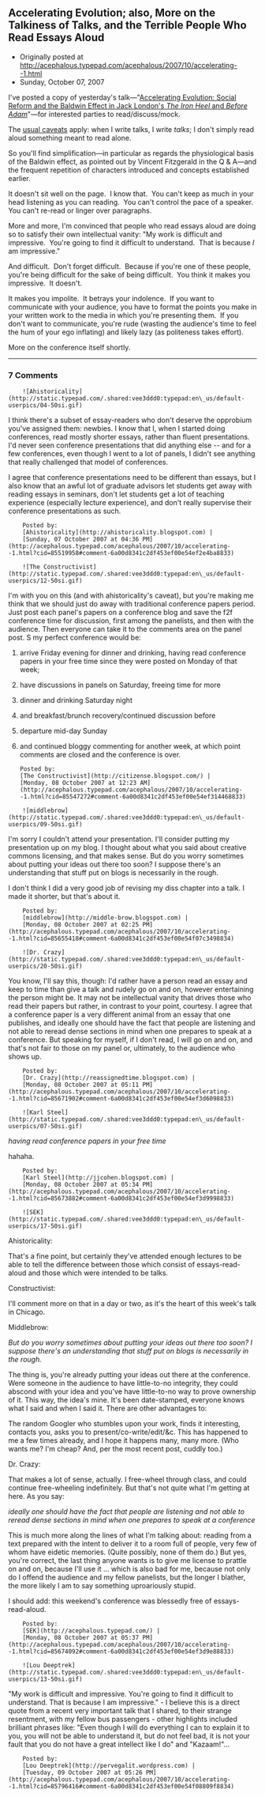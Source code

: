 ## Accelerating Evolution; also, More on the Talkiness of Talks, and the Terrible People Who Read Essays Aloud

 * Originally posted at http://acephalous.typepad.com/acephalous/2007/10/accelerating--1.html
 * Sunday, October 07, 2007



I've posted a copy of yesterday's talk—"[Accelerating Evolution: Social Reform and the Baldwin Effect in Jack London's _The Iron Heel_ and _Before Adam_](http://acephalous.typepad.com/acephalous/accelerating-evolution-so.html)"—for interested parties to read/discuss/mock.  

The [usual caveats](http://acephalous.typepad.com/acephalous/2007/01/painstakingly\_c.html) apply: when I write talks, I write _talks_; I don't simply read aloud something meant to read alone.  

So you'll find simplification—in particular as regards the physiological basis of the Baldwin effect, as pointed out by Vincent Fitzgerald in the Q & A—and the frequent repetition of characters introduced and concepts established earlier.  

It doesn't sit well on the page.  I know that.  You can't keep as much in your head listening as you can reading.  You can't control the pace of a speaker.  You can't re-read or linger over paragraphs.

More and more, I'm convinced that people who read essays aloud are doing so to satisfy their own intellectual vanity: 
"My work is difficult and impressive.  You're going to find it difficult to understand.  That is because _I_ am impressive."

And difficult.  Don't forget difficult.  Because if you're one of these people, you're being difficult for the sake of being difficult.  You think it makes you impressive.  It doesn't.  

It makes you impolite.  It betrays your indolence.  If you want to communicate with your audience, you have to format the points you make in your written work to the media in which you're presenting them.  If you don't want to communicate, you're rude (wasting the audience's time to feel the hum of your ego inflating) and likely lazy (as politeness takes effort).  

More on the conference itself shortly.

		

* * *

### 7 Comments 

		

                
[]()

	

		![Ahistoricality](http://static.typepad.com/.shared:vee3ddd0:typepad:en\_us/default-userpics/04-50si.gif)
	

	

		

I think there's a subset of essay-readers who don't deserve the opprobium you've assigned them: newbies. I know that I, when I started doing conferences, read mostly shorter essays, rather than fluent presentations. I'd never seen conference presentations that did anything else -- and for a few conferences, even though I went to a lot of panels, I didn't see anything that really challenged that model of conferences. 

I agree that conference presentations need to be different than essays, but I also know that an awful lot of graduate advisors let students get away with reading essays in seminars, don't let students get a lot of teaching experience (especially lecture experience), and don't really supervise their conference presentations as such. 

	

		Posted by:
		[Ahistoricality](http://ahistoricality.blogspot.com) |
		[Sunday, 07 October 2007 at 04:36 PM](http://acephalous.typepad.com/acephalous/2007/10/accelerating--1.html?cid=85519958#comment-6a00d8341c2df453ef00e54ef2e4ba8833)

[]()

	

		![The Constructivist](http://static.typepad.com/.shared:vee3ddd0:typepad:en\_us/default-userpics/12-50si.gif)
	

	

		

I'm with you on this (and with ahistoricality's caveat), but you're making me think that we should just do away with traditional conference papers period.  Just post each panel's papers on a conference blog and save the f2f conference time for discussion, first among the panelists, and then with the audience.  Then everyone can take it to the comments area on the panel post.  S my perfect conference would be:

1.  arrive Friday evening for dinner and drinking, having read conference papers in your free time since they were posted on Monday of that week;  

2.  have discussions in panels on Saturday, freeing time for more   

3.  dinner and drinking Saturday night  

4.  and breakfast/brunch recovery/continued discussion before  

5.  departure mid-day Sunday  

6.  and continued bloggy commenting for another week, at which point comments are closed and the conference is over.

	

		Posted by:
		[The Constructivist](http://citizense.blogspot.com/) |
		[Monday, 08 October 2007 at 12:23 AM](http://acephalous.typepad.com/acephalous/2007/10/accelerating--1.html?cid=85547272#comment-6a00d8341c2df453ef00e54ef314468833)

[]()

	

		![middlebrow](http://static.typepad.com/.shared:vee3ddd0:typepad:en\_us/default-userpics/09-50si.gif)
	

	

		

I'm sorry I couldn't attend your presentation. I'll consider putting my presentation up on my blog. I thought about what you said about creative commons licensing, and that makes sense. But do you worry sometimes about putting your ideas out there too soon? I suppose there's an understanding that stuff put on blogs is necessarily in the rough.

I don't think I did a very good job of revising my diss chapter into a talk. I made it shorter, but that's about it.

	

		Posted by:
		[middlebrow](http://middle-brow.blogspot.com) |
		[Monday, 08 October 2007 at 02:25 PM](http://acephalous.typepad.com/acephalous/2007/10/accelerating--1.html?cid=85655418#comment-6a00d8341c2df453ef00e54f07c3498834)

[]()

	

		![Dr. Crazy](http://static.typepad.com/.shared:vee3ddd0:typepad:en\_us/default-userpics/20-50si.gif)
	

	

		

You know, I'll say this, though: I'd rather have a person read an essay and keep to time than give a talk and rudely go on and on, however entertaining the person might be.  It may not be intellectual vanity that drives those who read their papers but rather, in contrast to your point, courtesy.  I agree that a conference paper is a very different animal from an essay that one publishes, and ideally one should have the fact that people are listening and not able to reread dense sections in mind when one prepares to speak at a conference.  But speaking for myself, if I don't read, I will go on and on, and that's not fair to those on my panel or, ultimately, to the audience who shows up.

	

		Posted by:
		[Dr. Crazy](http://reassignedtime.blogspot.com) |
		[Monday, 08 October 2007 at 05:11 PM](http://acephalous.typepad.com/acephalous/2007/10/accelerating--1.html?cid=85671902#comment-6a00d8341c2df453ef00e54ef3d6098833)

[]()

	

		![Karl Steel](http://static.typepad.com/.shared:vee3ddd0:typepad:en\_us/default-userpics/07-50si.gif)
	

	

		

_having read conference papers in your free time_

hahaha.

	

		Posted by:
		[Karl Steel](http://jjcohen.blogspot.com) |
		[Monday, 08 October 2007 at 05:34 PM](http://acephalous.typepad.com/acephalous/2007/10/accelerating--1.html?cid=85673882#comment-6a00d8341c2df453ef00e54ef3d9998833)

[]()

	

		![SEK](http://static.typepad.com/.shared:vee3ddd0:typepad:en\_us/default-userpics/17-50si.gif)
	

	

		

Ahistoricality: 

That's a fine point, but certainly they've attended enough lectures to be able to tell the difference between those which consist of essays-read-aloud and those which were intended to be talks. 

Constructivist: 

I'll comment more on that in a day or two, as it's the heart of this week's talk in Chicago.

Middlebrow:

_But do you worry sometimes about putting your ideas out there too soon? I suppose there's an understanding that stuff put on blogs is necessarily in the rough._

The thing is, you're already putting your ideas out there at the conference.  Were someone in the audience to have little-to-no integrity, they could abscond with your idea and you've have little-to-no way to prove ownership of it.  This way, the idea's mine.  It's been date-stamped, everyone knows what I said and when I said it.  There are other advantages to:

The random Googler who stumbles upon your work, finds it interesting, contacts you, asks you to present/co-write/edit/&c.  This has happened to me a few times already, and I hope it happens many, many more.  (Who wants me?  I'm cheap?  And, per the most recent post, cuddly too.)

Dr. Crazy: 

That makes a lot of sense, actually.  I free-wheel through class, and could continue free-wheeling indefinitely.  But that's not quite what I'm getting at here.  As you say:

_ideally one should have the fact that people are listening and not able to reread dense sections in mind when one prepares to speak at a conference_

This is much more along the lines of what I'm talking about: reading from a text prepared with the intent to deliver it to a room full of people, very few of whom have eidetic memories.  (Quite possibly, none of them do.)  But yes, you're correct, the last thing anyone wants is to give me license to prattle on and on, because I'll use it ... which is also bad for me, because not only do I offend the audience and my fellow panelists, but the longer I blather, the more likely I am to say something uproariously stupid.

I should add: this weekend's conference was blessedly free of essays-read-aloud.

	

		Posted by:
		[SEK](http://acephalous.typepad.com/) |
		[Monday, 08 October 2007 at 05:37 PM](http://acephalous.typepad.com/acephalous/2007/10/accelerating--1.html?cid=85674092#comment-6a00d8341c2df453ef00e54ef3d9e88833)

[]()

	

		![Lou Deeptrek](http://static.typepad.com/.shared:vee3ddd0:typepad:en\_us/default-userpics/13-50si.gif)
	

	

		

"My work is difficult and impressive.  You're going to find it difficult to understand.  That is because I am impressive." - I believe this is a direct quote from a recent very important talk that I shared, to their strange resentment, with my fellow bus passengers - other highlights included brilliant phrases like: "Even though I will do everything I can to explain it to you, you will not be able to understand it, but do not feel bad, it is not your fault that you do not have a great intellect like I do" and "Kazaam!"...

	

		Posted by:
		[Lou Deeptrek](http://pervegalit.wordpress.com) |
		[Tuesday, 09 October 2007 at 05:26 PM](http://acephalous.typepad.com/acephalous/2007/10/accelerating--1.html?cid=85796416#comment-6a00d8341c2df453ef00e54f08809f8834)

		

        